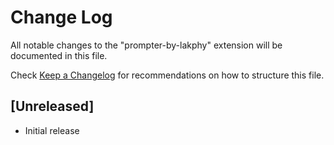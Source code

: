 # Change Log

All notable changes to the "prompter-by-lakphy" extension will be documented in this file.

Check [Keep a Changelog](http://keepachangelog.com/) for recommendations on how to structure this file.

## [Unreleased]

- Initial release